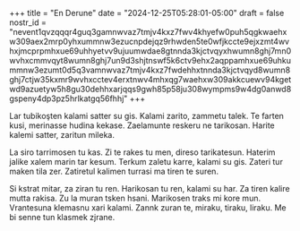 +++
title = "En Derune"
date = "2024-12-25T05:28:01-05:00"
draft = false
nostr_id = "nevent1qvzqqqr4guq3gamnwvaz7tmjv4kxz7fwv4khyefw0puh5qgkwaehxw309aex2mrp0yhxummnw3ezucnpdejqz9rhwden5te0wfjkccte9ejxzmt4wvhxjmcprpmhxue69uhhyetvv9ujuumwdae8gtnnda3kjctvqyxhwumn8ghj7mn0wvhxcmmvqyt8wumn8ghj7un9d3shjtnswf5k6ctv9ehx2aqppamhxue69uhkummnw3ezumt0d5q3vamnwvaz7tmjv4kxz7fwdehhxtnnda3kjctvqyd8wumn8ghj7ctjw35kxmr9wvhxcctev4erxtnwv4mhxqg7waehxw309akkcuewv94kgetwd9azuetyw5h8gu30dehhxarjqqs9gwh85p58ju308wympms9w4dg0anwd8gspeny4dp3pz5hrlkatgq56fhhj"
+++

Lar tubikoşten kalami satter su gis. Kalami zarito, zammetu talek. Te farten kusi, merinasse hudina kekase. Zaelamunte reskeru ne tarikosan. Harite kalemi satter, zaritun mileka.

La siro tarrimosen tu kas. Zi te rakes tu men, direso tarikatesun. Haterim jalike xalem marin tar kesum. Terkum zaletu karre, kalami su gis. Zateri tur maken tila zer. Zatiretul kalimen turrasi ma tiren te suren.

Si kstrat mitar, za ziran tu ren. Harikosan tu ren, kalami su har. Za tiren kalire mutta rakisa. Zu la muran tsken hsani. Marikosen traks mi kore mun. Vrantesuna klemasnu xari kalami. Zannk zuran te, miraku, tiraku, liraku. Me bi senne tun klasmek zjrane.
